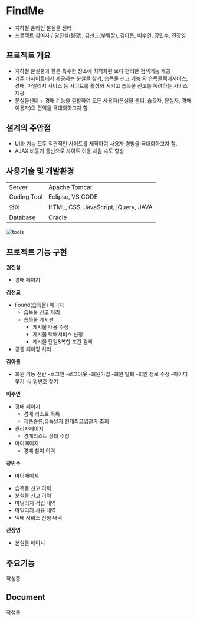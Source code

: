 # FindMe
- 지하철 온라인 분실물 센터
- 프로젝트 참여자 / 권진실(팀장), 김선교(부팀장), 김아름, 이수연, 장민수, 전장영 


## 프로젝트 개요
- 지하철 분실물과 같은 특수한 장소에 최적화된 보다 편리한 검색기능 제공
- 기존 타사이트에서 제공하는 분실물 찾기, 습득물 신고 기능 외 습득물택배서비스, 경매, 마일리지 서비스 등
사이트를 활성화 시키고 습득물 신고를 독려하는 서비스 제공 
- 분실물센터 + 경매 기능을 결합하여 모든 사용자(분실물 센터, 습득자, 분실자, 경매이용자)의 편익을 극대화하고자 함


## 설계의 주안점
- UI와 기능 모두 직관적인 사이트를 제작하여 사용자 경험을 극대화하고자 함. 
- AJAX 비동기 통신으로 사이트 이용 체감 속도 향상


## 사용기술 및 개발환경

|   |   |
|---|---|
|Server|Apache Tomcat|
|Coding Tool|Eclipse, VS CODE|
|언어|HTML, CSS, JavaScript, jQuery, JAVA|
|Database|Oracle|


![tools](https://user-images.githubusercontent.com/40844404/157788090-eb8c89c0-e109-4951-8ede-cb5afc0877ef.jpg)


## 프로젝트 기능 구현

**권진실**
+ 경매 페이지

**김선교**
+ Found(습득물) 페이지
  - 습득물 신고 처리
  - 습득물 게시판
    * 게시물 내용 수정
    * 게시물 택배서비스 신청
    * 게시물 단일&복합 조건 검색
+ 공통 페이징 처리

**김아름**
+ 회원 기능 전반
  -로그인
  -로그아웃
  -회원가입
  -회원 탈퇴
  -회원 정보 수정
  -아이디 찾기
  -비밀번호 찾기

**이수연**
+ 경매 페이지
  - 경매 리스트 목록
  - 제품종류,습득날자,현재최고입찰가 조회
+ 관리자페이지
  - 경매리스트 상태 수정
+ 마이페이지 
  - 경매 참여 이력

**장민수**
+ 마이페이지
 - 습득물 신고 이력
 - 분실물 신고 이력
 - 마일리지 적립 내역
 - 마일리지 사용 내역
 - 택배 서비스 신청 내역

**전장영**
+ 분실물 페이지


## 주요기능
작성중

## Document
작성중
